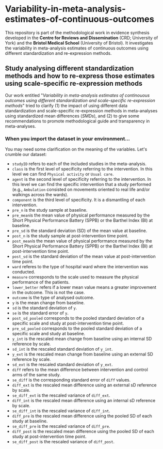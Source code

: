 # Variability-in-meta-analysis-estimates-of-continuous-outcomes
This repository is part of the methodological work in evidence synthesis developed in the **Centre for Reviews and Dissemination** (CRD; University of York) and the **Bristol Medical School** (University of Bristol). It investigates the variability in meta-analysis estimates of continuous outcomes using different standardization and re-expression methods.

## Study analysing different standardization methods and how to re-express those estimates using scale-specific re-expression methods
Our work entitled "*Variability in meta-analysis estimates of continouous outcomes using different standardization and scale-specific re-expression methods*" tried to clarify (1) the impact of using different data standardization and scale-specific re-expression methods in meta-analyses using standardized mean differences (*SMDs*), and (2) to give some recommendations to promote methodological guide and transparency in meta-analyses.

### When you import the dataset in your environment... 
You may need some clarification on the meaning of the variables. Let's crumble our dataset:

  + `studyID` refers to each of the included studies in the meta-analysis.
  + `class` is the first level of specificity referring to the intervention. In this level we can find `Physical activity` or `Usual care`.
  + `agent` is the second level of specificity referring to the intervention. In this level we can find the specific intervention that a study performed (e.g., `Ambulation` consisted on movements oriented to real life and/or walkings across the wards).
  + `component` is the third level of specificity. It is a dismantling of each intervention.
  + `pre_n` is the study sample at baseline.
  + `pre_mean`is the mean value of physical performance measured by the Short Physical Performance Battery (SPPB) or the Barthel Index (BI) at baseline.
  + `pre_sd` is the standard deviation (SD) of the mean value at baseline.
  + `post_n` is the study sample at post-intervention time point.
  + `post_mean`is the mean value of physical performance measured by the Short Physical Performance Battery (SPPB) or the Barthel Index (BI) at post-intervention time point.
  + `post_sd` is the standard deviation of the mean value at post-intervention time point.
  + `ward` referes to the type of hospital ward where the intervention was conducted.
  + `measure` corresponds to the scale used to measure the physical performance of the patients.
  + `lower_better` refers if a lower mean value means a greater improvement in the outcome. This is not the case.
  + `outcome` is the type of analysed outcome.
  + `y` is the mean change from baseline.
  + `sd` is the standard deviation of `y`.
  + `se` is the standard error of `y`.
  + `post_sd_pooled` corresponds to the pooled standard deviation of a specific scale and study at post-intervention time point.
  + `pre_sd_pooled` corresponds to the pooled standard deviation of a specific scale and study at baseline.
  +  `y_int` is the rescaled mean change from baseline using an internal SD reference by scale.
  +  `sd_int` is the rescaled standard deviation of `y_int`.
  +  `y_ext` is the rescaled mean change from baseline using an external SD reference by scale.
  +  `sd_ext` is the rescaled standard deviation of `y_ext`.
  +  `diff` refers to the mean difference between intervention and control arms of the same study.
  +  `se_diff` is the corresponding standard error of `diff` values.
  +  `diff_ext` is the rescaled mean difference using an external sD reference by scale.
  +  `se_diff_ext` is the rescaled variance of `diff_ext`.
  +  `diff_int` is the rescaled mean difference using an internal sD reference by scale.
  +  `se_diff_int` is the rescaled variance of `diff_int`.
  +  `diff_pre` is the rescaled mean difference using the pooled SD of each study at baseline.
  +  `se_diff_pre` is the rescaled variance of `diff_pre`.
  +  `diff_post` is the rescaled mean difference using the pooled SD of each study at post-intervention time point.
  +  `se_diff_post` is the rescaled variance of `diff_post`.
